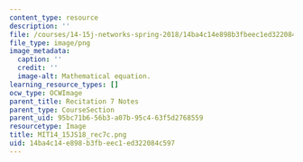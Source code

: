 ```yaml
---
content_type: resource
description: ''
file: /courses/14-15j-networks-spring-2018/14ba4c14e898b3fbeec1ed322084c597_MIT14_15JS18_rec7c.png
file_type: image/png
image_metadata:
  caption: ''
  credit: ''
  image-alt: Mathematical equation.
learning_resource_types: []
ocw_type: OCWImage
parent_title: Recitation 7 Notes
parent_type: CourseSection
parent_uid: 95bc71b6-56b3-a07b-95c4-63f5d2768559
resourcetype: Image
title: MIT14_15JS18_rec7c.png
uid: 14ba4c14-e898-b3fb-eec1-ed322084c597
---
```

